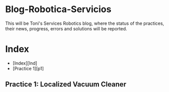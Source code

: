 # Blog-Robotica-Servicios
This will be Toni's Services Robotics blog, where the status of the practices, their news, progress, errors and solutions will be reported.

# Index

* [Index][Ind]
* [Practice 1][p1]

## Practice 1: Localized Vacuum Cleaner
